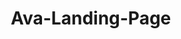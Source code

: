 # Ava-Landing-Page
<!DOCTYPE html>
<html lang="en">
<head>
    <meta charset="UTF-8">
    <meta name="viewport" content="width=device-width, initial-scale=1.0">
    <title>Stop Creating Content That Gets Ignored - Build Your Empire Instead</title>
    <style>
        * {
            margin: 0;
            padding: 0;
            box-sizing: border-box;
        }
        
        html, body {
            overflow-x: hidden;
            font-family: 'Georgia', serif;
            line-height: 1.6;
            color: #333;
            background: linear-gradient(135deg, #667eea 0%, #764ba2 100%);
        }
        
        .container {
            width: 100%;
            max-width: 800px;
            margin: 0 auto;
            padding: 0 2rem;
        }
        
        .section {
            width: 100%;
            padding: 3rem 0;
            background: #fff;
            margin-bottom: 0.25rem;
        }
        
        .hero {
            background: linear-gradient(135deg, #667eea 0%, #764ba2 100%);
            color: white;
            text-align: center;
            padding: 4rem 0;
        }
        
        .preheader {
            font-size: 1.1rem;
            font-weight: bold;
            color: #FFD700;
            margin-bottom: 1rem;
            text-transform: uppercase;
            letter-spacing: 1px;
        }
        
        .hero h1 {
            font-size: 2.8rem;
            font-weight: bold;
            line-height: 1.2;
            margin-bottom: 1.5rem;
            text-shadow: 2px 2px 4px rgba(0,0,0,0.3);
        }
        
        .hero .subheader {
            font-size: 1.4rem;
            margin-bottom: 2rem;
            line-height: 1.4;
        }
        
        .vsl-container {
            margin: 2rem 0;
            position: relative;
        }
        
        .vsl-icon {
            display: inline-block;
            position: relative;
            background: #000;
            border-radius: 20px;
            padding: 2rem;
            margin-bottom: 1rem;
            box-shadow: 0 10px 30px rgba(0,0,0,0.3);
            transition: all 0.3s ease;
            cursor: pointer;
        }
        
        .vsl-icon:hover {
            transform: translateY(-5px);
            box-shadow: 0 15px 40px rgba(0,0,0,0.4);
        }
        
        .play-button {
            width: 80px;
            height: 80px;
            background: #FF6B6B;
            border-radius: 50%;
            display: flex;
            align-items: center;
            justify-content: center;
            margin: 0 auto;
            position: relative;
        }
        
        .play-button::after {
            content: '';
            width: 0;
            height: 0;
            border-left: 25px solid white;
            border-top: 15px solid transparent;
            border-bottom: 15px solid transparent;
            margin-left: 5px;
        }
        
        .vsl-text {
            color: #FFD700;
            font-weight: bold;
            font-size: 1.1rem;
            margin-top: 1rem;
            text-decoration: underline;
        }
        
        .cta-button {
            background: linear-gradient(45deg, #FF6B6B, #FF8E53);
            color: white;
            padding: 1.2rem 2.5rem;
            border: none;
            border-radius: 50px;
            font-size: 1.2rem;
            font-weight: bold;
            cursor: pointer;
            text-decoration: none;
            display: inline-block;
            margin: 1rem 0;
            box-shadow: 0 8px 25px rgba(255,107,107,0.3);
            transition: all 0.3s ease;
            text-transform: uppercase;
            letter-spacing: 1px;
        }
        
        .cta-button:hover {
            transform: translateY(-3px);
            box-shadow: 0 12px 35px rgba(255,107,107,0.4);
        }
        
        h2 {
            font-size: 2.2rem;
            font-weight: bold;
            margin-bottom: 1.5rem;
            line-height: 1.3;
            color: #2c3e50;
        }
        
        h3 {
            font-size: 1.8rem;
            font-weight: bold;
            margin-bottom: 1rem;
            color: #34495e;
        }
        
        p {
            font-size: 1.1rem;
            margin-bottom: 1.5rem;
            line-height: 1.7;
        }
        
        .highlight {
            background: linear-gradient(120deg, #FFD700 0%, #FFA500 100%);
            padding: 0.2rem 0.5rem;
            border-radius: 5px;
            font-weight: bold;
        }
        
        .bold {
            font-weight: bold;
        }
        
        .caps {
            text-transform: uppercase;
            font-weight: bold;
        }
        
        .italic {
            font-style: italic;
        }
        
        .bullet-list {
            list-style: none;
            margin: 2rem 0;
        }
        
        .bullet-list li {
            background: #f8f9fa;
            margin-bottom: 1rem;
            padding: 1.5rem;
            border-left: 5px solid #667eea;
            border-radius: 10px;
            box-shadow: 0 3px 10px rgba(0,0,0,0.1);
        }
        
        .bullet-list li strong {
            color: #2c3e50;
            display: block;
            margin-bottom: 0.5rem;
        }
        
        .testimonial {
            background: #f8f9fa;
            padding: 2rem;
            border-radius: 15px;
            margin: 2rem 0;
            border-left: 5px solid #27ae60;
            box-shadow: 0 5px 15px rgba(0,0,0,0.1);
        }
        
        .testimonial-text {
            font-style: italic;
            font-size: 1.1rem;
            margin-bottom: 1rem;
        }
        
        .testimonial-author {
            font-weight: bold;
            color: #27ae60;
        }
        
        .faq-item {
            background: #f8f9fa;
            margin-bottom: 1rem;
            border-radius: 10px;
            overflow: hidden;
            box-shadow: 0 3px 10px rgba(0,0,0,0.1);
        }
        
        .faq-question {
            background: #667eea;
            color: white;
            padding: 1.5rem;
            font-weight: bold;
            font-size: 1.1rem;
            cursor: pointer;
        }
        
        .faq-answer {
            padding: 1.5rem;
            background: white;
        }
        
        .price-highlight {
            background: linear-gradient(45deg, #FF6B6B, #FF8E53);
            color: white;
            padding: 2rem;
            border-radius: 15px;
            text-align: center;
            margin: 2rem 0;
            box-shadow: 0 10px 30px rgba(255,107,107,0.3);
        }
        
        .urgency-box {
            background: #e74c3c;
            color: white;
            padding: 1.5rem;
            border-radius: 10px;
            text-align: center;
            margin: 2rem 0;
            font-weight: bold;
        }
        
        @media (max-width: 1024px) {
            .container {
                padding: 0 1.5rem;
            }
            
            .hero h1 {
                font-size: 2.4rem;
            }
            
            .hero .subheader {
                font-size: 1.2rem;
            }
            
            h2 {
                font-size: 2rem;
            }
        }
        
        @media (max-width: 768px) {
            .container {
                padding: 0 1rem;
            }
            
            .hero h1 {
                font-size: 2rem;
            }
            
            .hero .subheader {
                font-size: 1.1rem;
            }
            
            h2 {
                font-size: 1.8rem;
            }
            
            .cta-button {
                padding: 1rem 2rem;
                font-size: 1rem;
            }
            
            .vsl-icon {
                padding: 1.5rem;
            }
            
            .play-button {
                width: 60px;
                height: 60px;
            }
            
            .play-button::after {
                border-left: 20px solid white;
                border-top: 12px solid transparent;
                border-bottom: 12px solid transparent;
            }
        }
        
        .pulse {
            animation: pulse 2s infinite;
        }
        
        @keyframes pulse {
            0% {
                box-shadow: 0 0 0 0 rgba(255, 107, 107, 0.7);
            }
            70% {
                box-shadow: 0 0 0 10px rgba(255, 107, 107, 0);
            }
            100% {
                box-shadow: 0 0 0 0 rgba(255, 107, 107, 0);
            }
        }
    </style>
</head>
<body>
    <!-- HERO SECTION -->
    <section class="hero">
        <div class="container">
            <div class="preheader">For Business Owners, Coaches & Consultants</div>
            <h1>Go From Content Chaos To 100K Followers In 12 Months Without Wasting Hours On Social Media</h1>
            <p class="subheader">Finally build your personal brand empire while we handle the research, scripting, editing and uploading... you just show up and film.</p>
            
            <div class="vsl-container">
                <a href="https://docs.google.com/document/d/1aGFgxZYwqBptsDudcSTyJDGYeVZ7Q_Fg1cvTA3rtyHI/edit?usp=sharing" class="vsl-icon">
                    <div class="play-button"></div>
                    <div class="vsl-text">Click Here To See The: VSL I WROTE FOR YOU</div>
                </a>
            </div>
            
            <a href="#book-call" class="cta-button pulse">Book Your Strategy Call Now</a>
        </div>
    </section>

    <!-- PROBLEM IDENTIFICATION -->
    <section class="section">
        <div class="container">
            <h2>You're Tired Of Being The Best-Kept Secret In Your Industry</h2>
            
            <p>You know you should be on social media...</p>
            
            <p>But every time you try to create content, it feels like you're <span class="bold">screaming into the void.</span></p>
            
            <p>You've tried posting randomly. A photo here... a quote there... maybe a behind-the-scenes video when you remember.</p>
            
            <p><span class="caps">And what happened?</span></p>
            
            <p>*Seven likes from your mom and your business partner.*</p>
            
            <p>Meanwhile, your competitors are building massive followings... attracting dream clients... and positioning themselves as the go-to expert in your space.</p>
            
            <p>You've wasted money on courses that promised "viral content secrets"... hired freelancers who gave you generic posts that looked nothing like your brand... and spent countless hours trying to figure out what content actually works.</p>
            
            <p>But here's what's really keeping you up at night...</p>
            
            <p>Every day you're not building your personal brand is another day your ideal clients are choosing someone else. Someone who shows up consistently. Someone who looks like the obvious choice.</p>
            
            <p>The cost of staying invisible? <span class="highlight">Watching other people build the empire that should have been yours.</span></p>
            
            <div class="testimonial">
                <p class="testimonial-text">"I was posting maybe once a week, getting 3-4 likes, and feeling like a complete failure. My business was stagnant and I was losing clients to people with bigger followings."</p>
                <p class="testimonial-author">- Sarah K., Business Coach</p>
            </div>
            
            <p>But what if I told you there's a way to build a powerful personal brand without the content overwhelm... without spending hours planning posts... and without looking like every other "expert" in your space?</p>
        </div>
    </section>

    <!-- ORIGIN STORY -->
    <section class="section">
        <div class="container">
            <h2>How I Went From Social Media Disaster To Building Million-Dollar Personal Brands</h2>
            
            <p>Three years ago, I was exactly where you are right now.</p>
            
            <p>I had a successful business... great clients... solid revenue...</p>
            
            <p>But I was completely invisible online.</p>
            
            <p>I'd post something, get maybe 12 likes, and feel like a fraud. Meanwhile, people with half my experience were getting thousands of views and landing the clients I wanted.</p>
            
            <p>I tried everything...</p>
            
            <p>Hired expensive agencies that gave me cookie-cutter content. Bought every course on "content creation." Spent hours trying to film the "perfect" video.</p>
            
            <p><span class="bold">Nothing worked.</span></p>
            
            <p>Then I had a conversation with a client who'd grown from 500 to 50K followers in 6 months.</p>
            
            <p>He told me his secret: <span class="italic">"I don't create content. I just show up and film. Someone else handles everything else."</span></p>
            
            <p>That's when it clicked.</p>
            
            <p>The problem wasn't that I was bad at social media. The problem was that I was trying to do EVERYTHING myself.</p>
            
            <p>Research trending topics... write scripts... edit videos... post at optimal times... respond to comments...</p>
            
            <p>No wonder I was overwhelmed.</p>
            
            <p>So I started experimenting. What if someone else did the research and gave me proven scripts? What if they handled the editing and uploading? What if all I had to do was show up and be myself?</p>
            
            <p><span class="caps">The results were immediate.</span></p>
            
            <p>My first month: 2,000 new followers.</p>
            
            <p>By month six: 45K followers and a waitlist for my program.</p>
            
            <p>By month twelve: Multiple six-figure launches powered entirely by my personal brand.</p>
            
            <p>The difference? I stopped trying to be a content creator and started focusing on being the expert my audience needed.</p>
        </div>
    </section>

    <!-- SOLUTION REVELATION -->
    <section class="section">
        <div class="container">
            <h2>The Simple 4-Step System That Builds Personal Brand Empires</h2>
            
            <p>Here's what most people get wrong about personal branding:</p>
            
            <p>They think they need to be creative geniuses who come up with viral content ideas out of thin air.</p>
            
            <p><span class="bold">That's backwards.</span></p>
            
            <p>The most successful personal brands aren't the most creative. They're the most consistent.</p>
            
            <p>They show up with valuable content that speaks directly to their audience's problems... day after day... week after week.</p>
            
            <p>But here's the secret they won't tell you: <span class="highlight">They don't create any of it themselves.</span></p>
            
            <p>They have a system. A process that handles everything except the one thing only they can do: be themselves on camera.</p>
            
            <p>After helping hundreds of entrepreneurs build personal brands that generate millions in revenue, I've perfected this system.</p>
            
            <p><span class="bold">Step 1: Research</span> - We dive deep into your niche, analyze what's working for your competitors, and identify the exact topics your audience is desperately searching for.</p>
            
            <p><span class="bold">Step 2: Script</span> - We write word-for-word scripts that position you as the expert, tell compelling stories, and end with clear calls-to-action that convert viewers into clients.</p>
            
            <p><span class="bold">Step 3: Film & Edit</span> - You film the scripts (usually takes 3-7 hours total per month), then we handle all the editing, captions, hashtags, and optimization.</p>
            
            <p><span class="bold">Step 4: Upload</span> - We post everything across your platforms at optimal times, engage with comments, and track what's working so we can double down on winning content.</p>
            
            <p>The result?</p>
            
            <ul class="bullet-list">
                <li><strong>Consistent Growth:</strong> Add 1,000-5,000+ engaged followers per month who actually convert into paying clients, so you build both authority AND revenue simultaneously.</li>
                <li><strong>Expert Positioning:</strong> Become the obvious choice in your niche with content that showcases your knowledge, so prospects come to YOU instead of you chasing them.</li>
                <li><strong>Time Freedom:</strong> Spend 3-7 hours monthly on content creation instead of 20+ hours struggling with strategy, editing, and posting.</li>
                <li><strong>Predictable Pipeline:</strong> Turn your personal brand into a client-generating machine that fills your calendar with qualified leads who are ready to invest.</li>
            </ul>
            
            <div class="testimonial">
                <p class="testimonial-text">"In 7 months, I went from 0 to 100K followers. More importantly, I've booked over $180K in new business directly from social media. This system just works."</p>
                <p class="testimonial-author">- Marcus T., Business Consultant</p>
            </div>
        </div>
    </section>

    <!-- PRODUCT INTRODUCTION -->
    <section class="section">
        <div class="container">
            <h2>Introducing The Done-For-You Personal Brand System</h2>
            
            <p>This isn't another course you'll never finish...</p>
            
            <p>This isn't generic content that makes you blend in...</p>
            
            <p>This isn't a "strategy session" where I tell you what to do and leave you to figure it out...</p>
            
            <p><span class="caps">This is your personal brand empire, built FOR you.</span></p>
            
            <p>Every month, you get a complete content strategy delivered to your inbox. Scripts written specifically for your voice. Topics researched for your exact audience. Content edited to perfection.</p>
            
            <p>All you do is show up and film.</p>
            
            <p>Remember how you used to spend hours staring at a blank screen, trying to come up with "engaging" posts? That's over.</p>
            
            <p>Remember hiring freelancers who gave you content that looked nothing like your brand? Never again.</p>
            
            <p>Remember posting randomly and hoping something would stick? Those days are done.</p>
            
            <p>This system gives you everything those expensive agencies charge $10K+ per month for... but without the generic templates, delayed responses, or content that could work for anyone.</p>
            
            <p>This is YOUR brand. YOUR voice. YOUR expertise.</p>
            
            <p>We just handle everything else.</p>
        </div>
    </section>

    <!-- OFFER STRUCTURE -->
    <section class="section">
        <div class="container">
            <h2>Here's Everything You Get When You Join</h2>
            
            <p>I've structured this into three levels based on how aggressively you want to grow:</p>
            
            <ul class="bullet-list">
                <li><strong>GROW Package (15 Videos/Month):</strong> Perfect for building steady momentum with consistent content that establishes your expertise and attracts ideal clients who see you as the obvious choice in your niche.</li>
                <li><strong>SCALE Package (20 Videos/Month):</strong> Ideal for rapid audience growth with increased content volume that positions you as the go-to expert while you maintain other business priorities without content overwhelm.</li>
                <li><strong>DOMINATE Package (30 Videos/Month):</strong> Designed for maximum market penetration with high-volume content that makes you impossible to ignore, turning your personal brand into the dominant authority everyone follows.</li>
            </ul>
            
            <p>Plus, regardless of which package you choose, you also get:</p>
            
            <ul class="bullet-list">
                <li><strong>24/7 Weekday Email Support:</strong> Get your questions answered fast so you never feel stuck or confused about your content strategy, keeping your momentum strong.</li>
                <li><strong>Monthly Performance Reports:</strong> See exactly which content drives the most engagement and conversions so you know what's working and can optimize for even better results.</li>
                <li><strong>"Optimize Your Profile" Checklist:</strong> Turn your social media profiles into client-converting machines that work 24/7 to attract and qualify your ideal prospects.</li>
                <li><strong>Personal Brand Onboarding Call:</strong> We dive deep into your voice, messaging, and goals so every piece of content feels authentically YOU while hitting all the right psychological triggers.</li>
            </ul>
            
            <div class="price-highlight">
                <h3>Ready To Build Your Personal Brand Empire?</h3>
                <p>Investment starts at $2,495/month</p>
                <p><span class="bold">But first, you need to qualify...</span></p>
            </div>
            
            <p>Here's the thing: this isn't for everyone.</p>
            
            <p>We only work with serious business owners who are committed to showing up consistently. If you're looking for a magic bullet that works without effort, this isn't it.</p>
            
            <p>But if you're ready to invest in building a personal brand that becomes your biggest business asset... if you're willing to film 15-30 short videos per month... and if you want to finally stop being the best-kept secret in your industry...</p>
            
            <div class="urgency-box">
                <p><span class="caps">We only accept 12 new clients per month</span> to ensure quality and results. 8 spots are already taken for this month.</p>
            </div>
            
            <a href="#book-call" class="cta-button">Book Your Strategy Call Now</a>
            
            <p><span class="italic">Plus, you're protected by our 90-day "Personal Brand Growth" guarantee. If you don't see measurable growth in followers and engagement within 90 days of consistent posting, we'll refund your investment and you keep all the content we created.</span></p>
        </div>
    </section>

    <!-- FAQ SECTION -->
    <section class="section">
        <div class="container">
            <h2>Your Questions Answered (So You Can Start Building Your Empire Today)</h2>
            
            <div class="faq-item">
                <div class="faq-question">"How do I know the content will sound like me and not some generic script?"</div>
                <div class="faq-answer">
                    <p>During your onboarding call, we deep-dive into your voice, stories, and messaging. We study how you naturally communicate and write scripts that match your style. Plus, you review and approve everything before filming. The goal is for people to say "This is SO you!" not "This sounds scripted."</p>
                </div>
            </div>
            
            <div class="faq-item">
                <div class="faq-question">"I hate being on camera. Can this still work for me?"</div>
                <div class="faq-answer">
                    <p>Most of our most successful clients started camera-shy. The scripts we provide include specific instructions for delivery, pacing, and energy. Plus, when you know exactly what to say (instead of improvising), you'll feel 10x more confident. Many clients tell us filming became their favorite part of the process.</p>
                </div>
            </div>
            
            <div class="faq-item">
                <div class="faq-question">"What if I don't have time to film 15-30 videos per month?"</div>
                <div class="faq-answer">
                    <p>Our scripts are designed for 60-90 second videos. Most clients batch-film everything in 3-7 hours per month. That's less time than most people spend scrolling social media in a week. We also provide filming tips to help you work efficiently and get multiple videos done in each session.</p>
                </div>
            </div>
            
            <div class="faq-item">
                <div class="faq-question">"How quickly will I start seeing results?"</div>
                <div class="faq-answer">
                    <p>Most clients see increased engagement within the first 2 weeks of consistent posting. Follower growth typically accelerates around month 2-3. But here's what matters more: the authority and trust you build compounds over time. Clients often tell us they started getting "you're everywhere!" comments within 30 days.</p>
                </div>
            </div>
            
            <div class="faq-item">
                <div class="faq-question">"What if my niche is too specialized or boring for social media?"</div>
                <div class="faq-answer">
                    <p>Every business has compelling stories, valuable insights, and transformation to share. We've created viral content for accountants, lawyers, insurance agents, and B2B consultants. The key is knowing how to present your expertise in a way that captivates your audience. That's our specialty.</p>
                </div>
            </div>
            
            <p>Listen, you can keep doing what you're doing and hope things change...</p>
            
            <p>You can spend another year posting randomly and getting frustrated with minimal results...</p>
            
            <p>You can watch your competitors build the authority and client base that should be yours...</p>
            
            <p><span class="bold">Or you can finally build the personal brand empire your business deserves.</span></p>
            
            <a href="#book-call" class="cta-button">Book Your Strategy Call Now</a>
            
            <p>The choice is yours. But remember: every day you wait is another day your ideal clients are choosing someone else.</p>
            
            <p>Someone who shows up consistently. Someone who looks like the obvious expert. Someone who invested in building their personal brand instead of hoping organic growth would magically happen.</p>
            
            <p><span class="highlight">Don't let that be your story.</span></p>
        </div>
    </section>

    <!-- FINAL CTA SECTION -->
    <section class="hero" id="book-call">
        <div class="container">
            <h2 style="color: white;">Ready To Stop Being The Best-Kept Secret?</h2>
            <p style="font-size: 1.2rem; margin-bottom: 2rem;">Book your strategy call now and let's build your personal brand empire together.</p>
            <a href="#" class="cta-button pulse" style="font-size: 1.3rem;">Book Your Strategy Call Now</a>
            <p style="font-size: 1rem; margin-top: 1rem; opacity: 0.9;">⚠️ Only 4 spots remaining for this month</p>
        </div>
    </section>

    <script>
        // Add smooth scrolling for anchor links
        document.querySelectorAll('a[href^="#"]').forEach(anchor => {
            anchor.addEventListener('click', function (e) {
                e.preventDefault();
                document.querySelector(this.getAttribute('href')).scrollIntoView({
                    behavior: 'smooth'
                });
            });
        });

        // Add fade-in animation for sections
        const observerOptions = {
            threshold: 0.1,
            rootMargin: '0px 0px -100px 0px'
        };

        const observer = new IntersectionObserver((entries) => {
            entries.forEach(entry => {
                if (entry.isIntersecting) {
                    entry.target.style.opacity = '1';
                    entry.target.style.transform = 'translateY(0)';
                }
            });
        }, observerOptions);

        document.querySelectorAll('.section').forEach(section => {
            section.style.opacity = '0';
            section.style.transform = 'translateY(20px)';
            section.style.transition = 'opacity 0.6s ease, transform 0.6s ease';
            observer.observe(section);
        });
    </script>
</body>
</html>
